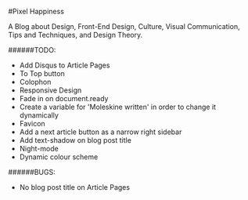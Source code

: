 #Pixel Happiness

A Blog about Design, Front-End Design, Culture, Visual Communication, Tips and Techniques, and Design Theory.

######TODO:

- Add Disqus to Article Pages
- To Top button
- Colophon
- Responsive Design
- Fade in on document.ready
- Create a variable for 'Moleskine written' in order to change it dynamically
- Favicon
- Add a next article button as a narrow right sidebar
- Add text-shadow on blog post title
- Night-mode
- Dynamic colour scheme

######BUGS:

- No blog post title on Article Pages
